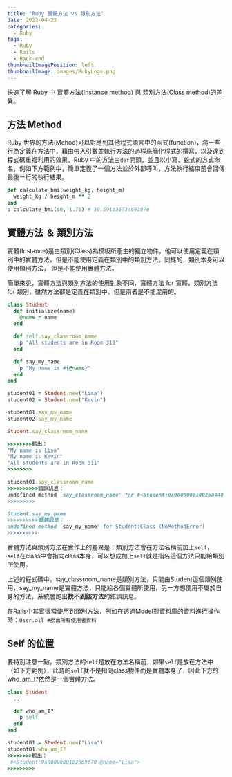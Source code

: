 ```yaml
---
title: "Ruby 實體方法 vs 類別方法"
date: 2023-04-23
categories:
  - Ruby
tags:
  - Ruby
  - Rails
  - Back-end
thumbnailImagePosition: left
thumbnailImage: images/RubyLogo.png
---
```


快速了解 Ruby 中 實體方法(Instance method) 與 類別方法(Class method)的差異。

## 方法 Method

Ruby 世界的方法(Mehod)可以對應到其他程式語言中的函式(function)，將一些行為定義在方法中，藉由帶入引數並執行方法的過程來簡化程式的撰寫，以及達到程式碼重複利用的效果。Ruby 中的方法由`def`開頭，並且以小寫、蛇式的方式命名，例如下方範例中，簡單定義了一個方法並於外部呼叫，方法執行結束前會回傳最後ㄧ行的執行結果。
```ruby
def calculate_bmi(weight_kg, height_m)
  weight_kg / height_m ** 2
end
p calculate_bmi(60, 1.75) # 19.591836734693878
```

## 實體方法 ＆ 類別方法
實體(Instance)是由類別(Class)為模板所產生的獨立物件，他可以使用定義在類別中的實體方法，但是不能使用定義在類別中的類別方法。同樣的，類別本身可以使用類別方法，
但是不能使用實體方法。

簡單來說，實體方法與類別方法的使用對象不同，實體方法 for 實體，類別方法 for 類別，雖然方法都是定義在類別中，但是兩者是不能混用的。
```ruby
class Student
  def initialize(name)
    @name = name
  end

  def self.say_classroom_name
    p "All students are in Room 311"
  end

  def say_my_name
    p "My name is #{@name}"
  end
end

student01 = Student.new("Lisa")
student02 = Student.new("Kevin")

student01.say_my_name
student02.say_my_name

Student.say_classroom_name

>>>>>>>>輸出：
"My name is Lisa"
"My name is Kevin"
"All students are in Room 311"
>>>>>>>>

student01.say_classroom_name
>>>>>>>>>>錯誤訊息：
undefined method `say_classroom_name' for #<Student:0x00000001002ea440 @name="Lisa"> (NoMethodError)
>>>>>>>>>

Student.say_my_name
>>>>>>>>>>錯誤訊息：
undefined method `say_my_name' for Student:Class (NoMethodError)
>>>>>>>>>>
```
實體方法與類別方法在實作上的差異是：類別方法會在方法名稱前加上`self`，`self`在class中會指向class本身，可以想成加上`self`就是指名這個方法只能給類別所使用。

上述的程式碼中，say_classroom_name是類別方法，只能由Student這個類別使用，say_my_name是實體方法，只能給各個實體所使用，另一方想使用不屬於自身的方法，系統會跑出**找不到該方法**的錯誤訊息。

在Rails中其實很常使用到類別方法，例如在透過Model對資料庫的資料進行操作時：`User.all #撈出所有使用者資料`

## Self 的位置
要特別注意一點，類別方法的`self`是放在方法名稱前，如果`self`是放在方法中（如下方範例），此時的`self`就不是指向class物件而是實體本身了，因此下方的who_am_I?依然是一個實體方法。
```ruby
class Student
  ...

  def who_am_I?
    p self
  end
end

student01 = Student.new("Lisa")
student01.who_am_I?
>>>>>>>>輸出：
 #<Student:0x0000000102569f70 @name="Lisa">
>>>>>>>>>

```
